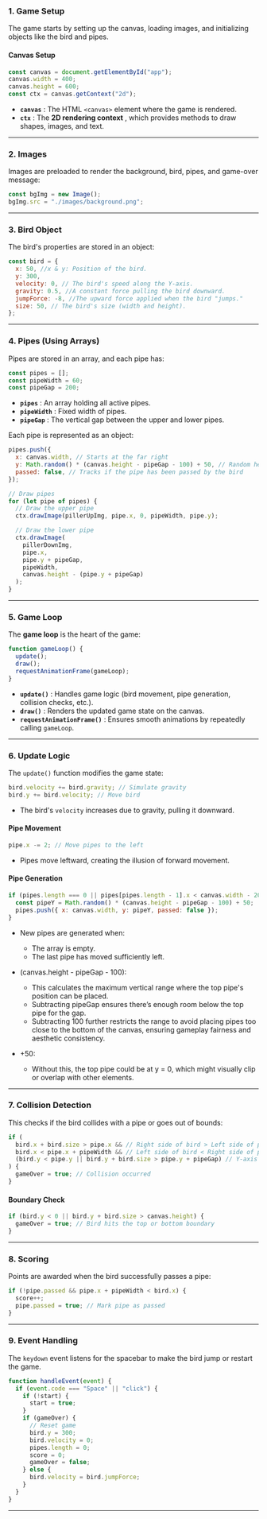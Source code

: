 ### **1. Game Setup**

The game starts by setting up the canvas, loading images, and initializing objects like the bird and pipes.

#### **Canvas Setup**

```javascript
const canvas = document.getElementById("app");
canvas.width = 400;
canvas.height = 600;
const ctx = canvas.getContext("2d");
```

- **`canvas`** : The HTML `<canvas>` element where the game is rendered.
- **`ctx`** : The **2D rendering context** , which provides methods to draw shapes, images, and text.

---

### **2. Images**

Images are preloaded to render the background, bird, pipes, and game-over message:

```javascript
const bgImg = new Image();
bgImg.src = "./images/background.png";
```

---

### **3. Bird Object**

The bird's properties are stored in an object:

```javascript
const bird = {
  x: 50, //x & y: Position of the bird.
  y: 300,
  velocity: 0, // The bird's speed along the Y-axis.
  gravity: 0.5, //A constant force pulling the bird downward.
  jumpForce: -8, //The upward force applied when the bird "jumps."
  size: 50, // The bird's size (width and height).
};
```

---

### **4. Pipes (Using Arrays)**

Pipes are stored in an array, and each pipe has:

```javascript
const pipes = [];
const pipeWidth = 60;
const pipeGap = 200;
```

- **`pipes`** : An array holding all active pipes.
- **`pipeWidth`** : Fixed width of pipes.
- **`pipeGap`** : The vertical gap between the upper and lower pipes.

Each pipe is represented as an object:

```javascript
pipes.push({
  x: canvas.width, // Starts at the far right
  y: Math.random() * (canvas.height - pipeGap - 100) + 50, // Random height
  passed: false, // Tracks if the pipe has been passed by the bird
});
```

```javascript
// Draw pipes
for (let pipe of pipes) {
  // Draw the upper pipe
  ctx.drawImage(pillerUpImg, pipe.x, 0, pipeWidth, pipe.y);

  // Draw the lower pipe
  ctx.drawImage(
    pillerDownImg,
    pipe.x,
    pipe.y + pipeGap,
    pipeWidth,
    canvas.height - (pipe.y + pipeGap)
  );
}
```

---

### **5. Game Loop**

The **game loop** is the heart of the game:

```javascript
function gameLoop() {
  update();
  draw();
  requestAnimationFrame(gameLoop);
}
```

- **`update()`** : Handles game logic (bird movement, pipe generation, collision checks, etc.).
- **`draw()`** : Renders the updated game state on the canvas.
- **`requestAnimationFrame()`** : Ensures smooth animations by repeatedly calling `gameLoop`.

---

### **6. Update Logic**

The `update()` function modifies the game state:

```javascript
bird.velocity += bird.gravity; // Simulate gravity
bird.y += bird.velocity; // Move bird
```

- The bird's `velocity` increases due to gravity, pulling it downward.

#### **Pipe Movement**

```javascript
pipe.x -= 2; // Move pipes to the left
```

- Pipes move leftward, creating the illusion of forward movement.

#### **Pipe Generation**

```javascript
if (pipes.length === 0 || pipes[pipes.length - 1].x < canvas.width - 200) {
  const pipeY = Math.random() * (canvas.height - pipeGap - 100) + 50;
  pipes.push({ x: canvas.width, y: pipeY, passed: false });
}
```

- New pipes are generated when:

  - The array is empty.
  - The last pipe has moved sufficiently left.

- (canvas.height - pipeGap - 100):

  - This calculates the maximum vertical range where the top pipe's position can be placed.
  - Subtracting pipeGap ensures there’s enough room below the top pipe for the gap.
  - Subtracting 100 further restricts the range to avoid placing pipes too close to the bottom of the canvas, ensuring gameplay fairness and aesthetic consistency.

- +50:
  - Without this, the top pipe could be at y = 0, which might visually clip or overlap with other elements.

---

### **7. Collision Detection**

This checks if the bird collides with a pipe or goes out of bounds:

```javascript
if (
  bird.x + bird.size > pipe.x && // Right side of bird > Left side of pipe
  bird.x < pipe.x + pipeWidth && // Left side of bird < Right side of pipe
  (bird.y < pipe.y || bird.y + bird.size > pipe.y + pipeGap) // Y-axis check
) {
  gameOver = true; // Collision occurred
}
```

#### **Boundary Check**

```javascript
if (bird.y < 0 || bird.y + bird.size > canvas.height) {
  gameOver = true; // Bird hits the top or bottom boundary
}
```

---

### **8. Scoring**

Points are awarded when the bird successfully passes a pipe:

```javascript
if (!pipe.passed && pipe.x + pipeWidth < bird.x) {
  score++;
  pipe.passed = true; // Mark pipe as passed
}
```

---

### 9. Event Handling

The `keydown` event listens for the spacebar to make the bird jump or restart the game.

```javascript
function handleEvent(event) {
  if (event.code === "Space" || "click") {
    if (!start) {
      start = true;
    }
    if (gameOver) {
      // Reset game
      bird.y = 300;
      bird.velocity = 0;
      pipes.length = 0;
      score = 0;
      gameOver = false;
    } else {
      bird.velocity = bird.jumpForce;
    }
  }
}
```

---
